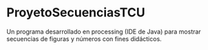 # ProyetoSecuenciasTCU
Un programa desarrollado en processing (IDE de Java) para mostrar secuencias de figuras y números con fines didácticos.
